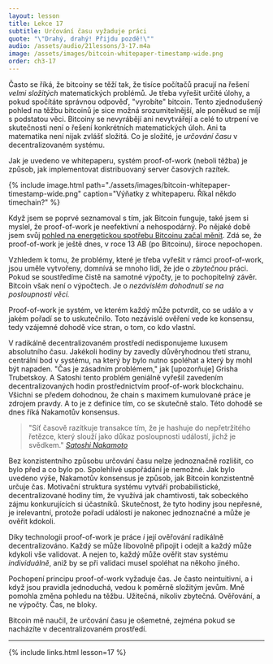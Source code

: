 ```yaml
---
layout: lesson
title: Lekce 17
subtitle: Určování času vyžaduje práci
quote: "\"Drahý, drahý! Přijdu pozdě!\""
audio: /assets/audio/21lessons/3-17.m4a
image: /assets/images/bitcoin-whitepaper-timestamp-wide.png
order: ch3-17
---
```


Často se říká, že bitcoiny se těží tak, že tisíce počítačů pracují 
na řešení *velmi složitých* matematických problémů. Je třeba vyřešit 
určité úlohy, a pokud spočítáte správnou odpověď, "vyrobíte" bitcoin. 
Tento zjednodušený pohled na těžbu bitcoinů je sice možná srozumitelnější, 
ale poněkud se míjí s podstatou věci. Bitcoiny se nevyrábějí ani 
nevytvářejí a celé to utrpení ve skutečnosti není o řešení konkrétních 
matematických úloh. Ani ta matematika není nijak zvlášť složitá. Co je 
složité, je *určování času* v decentralizovaném systému.

Jak je uvedeno ve whitepaperu, systém proof-of-work (neboli těžba) je 
způsob, jak implementovat distribuovaný server časových razítek.

{% include image.html path="./assets/images/bitcoin-whitepaper-timestamp-wide.png" caption="Výňatky z whitepaperu. Říkal někdo timechain?" %}

Když jsem se poprvé seznamoval s tím, jak Bitcoin funguje, také jsem si 
myslel, že proof-of-work je neefektivní a nehospodárný. Po nějaké době 
jsem svůj [pohled na energetickou spotřebu Bitcoinu začal měnit][energy]. 
Zdá se, že proof-of-work je ještě dnes, v roce 13 AB (po Bitcoinu), 
široce nepochopen.

Vzhledem k tomu, že problémy, které je třeba vyřešit v rámci proof-of-work, 
jsou uměle vytvořeny, domnívá se mnoho lidí, že jde o *zbytečnou* práci. 
Pokud se soustředíme čistě na samotné výpočty, je to pochopitelný závěr. 
Bitcoin však není o výpočtech. Je o *nezávislém dohodnutí se na posloupnosti věcí.*

Proof-of-work je systém, ve kterém každý může potvrdit, co se událo a v jakém 
pořadí se to uskutečnilo. Toto nezávislé ověření vede ke konsensu, tedy 
vzájemné dohodě více stran, o tom, co kdo vlastní.

V radikálně decentralizovaném prostředí nedisponujeme luxusem absolutního 
času. Jakékoli hodiny by zavedly důvěryhodnou třetí stranu, centrální bod 
v systému, na který by bylo nutno spoléhat a který by mohl být napaden. 
"Čas je zásadním problémem," jak [upozorňuje] Grisha Trubetskoy. A Satoshi 
tento problém geniálně vyřešil zavedením decentralizovaných hodin 
prostřednictvím proof-of-work blockchainu. Všichni se předem dohodnou, 
že chain s maximem kumulované práce je zdrojem pravdy. A to je z definice 
tím, co se skutečně stalo. Této dohodě se dnes říká Nakamotův konsensus.

> "Síť časově razítkuje transakce tím, že je hashuje do nepřetržitého řetězce, 
> který slouží jako důkaz posloupnosti událostí, jichž je svědkem."
> <cite>[Satoshi Nakamoto][whitepaper]</cite>

Bez konzistentního způsobu určování času nelze jednoznačně rozlišit, co 
bylo před a co bylo po. Spolehlivé uspořádání je nemožné. Jak bylo uvedeno 
výše, Nakamotův konsensus je způsob, jak Bitcoin konzistentně určuje čas. 
Motivační struktura systému vytváří probabilistické, decentralizované hodiny 
tím, že využívá jak chamtivosti, tak sobeckého zájmu konkurujících si účastníků. 
Skutečnost, že tyto hodiny jsou nepřesné, je irelevantní, protože pořadí 
událostí je nakonec jednoznačné a může je ověřit kdokoli.

Díky technologii proof-of-work je práce *i* její ověřování radikálně 
decentralizováno. Každý se může libovolně připojit i odejít a každý může 
kdykoli vše validovat. A nejen to, každý může ověřit stav systému *individuálně*, 
aniž by se při validaci musel spoléhat na někoho jiného.

Pochopení principu proof-of-work vyžaduje čas. Je často neintuitivní, a i když 
jsou pravidla jednoduchá, vedou k poměrně složitým jevům. Mně pomohla změna 
pohledu na těžbu. Užitečná, nikoliv zbytečná. Ověřování, a ne výpočty. 
Čas, ne bloky.

Bitcoin mě naučil, že určování času je ošemetné, zejména pokud se nacházíte 
v decentralizovaném prostředí.

---

{% include links.html lesson=17 %}

[points out]: https://grisha.org/blog/2018/01/23/explaining-proof-of-work/
[energy]: https://dergigi.com/2018/06/10/bitcoin-s-energy-consumption/
[whitepaper]: https://bitcoin.org/bitcoin.pdf

[pow-efficient]: https://blog.picks.co/pow-is-efficient-aa3d442754d3
[pow-anatomy]: https://bitcointechtalk.com/the-anatomy-of-proof-of-work-98c85b6f6667
[bw-mining]: https://en.bitcoin.it/wiki/Mining
[bw-supply]: https://en.bitcoin.it/wiki/Controlled_supply

<!-- Wikipedia -->
[alice]: https://en.wikipedia.org/wiki/Alice%27s_Adventures_in_Wonderland
[carroll]: https://en.wikipedia.org/wiki/Lewis_Carroll
